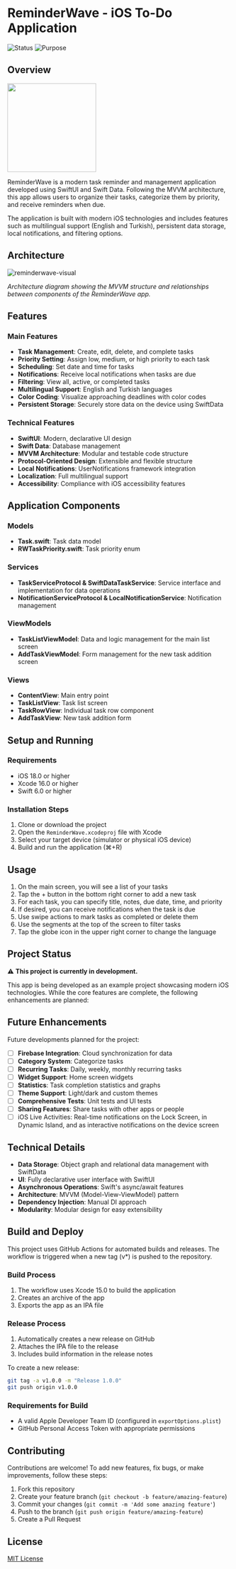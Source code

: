 # ReminderWave - iOS To-Do Application

![Status](https://img.shields.io/badge/Status-Development-yellow)
![Purpose](https://img.shields.io/badge/Purpose-Educational-blue)

## Overview
<img src="https://github.com/user-attachments/assets/c0e53aa0-ecd2-4964-8495-10b5a14ce615" width="200"/>

ReminderWave is a modern task reminder and management application developed using SwiftUI and Swift Data. Following the MVVM architecture, this app allows users to organize their tasks, categorize them by priority, and receive reminders when due.

The application is built with modern iOS technologies and includes features such as multilingual support (English and Turkish), persistent data storage, local notifications, and filtering options.

## Architecture

![reminderwave-visual](https://github.com/user-attachments/assets/92e7ad83-80a4-4fcf-94d7-9f2f6ecae207)

*Architecture diagram showing the MVVM structure and relationships between components of the ReminderWave app.*

## Features

### Main Features
- **Task Management**: Create, edit, delete, and complete tasks
- **Priority Setting**: Assign low, medium, or high priority to each task
- **Scheduling**: Set date and time for tasks
- **Notifications**: Receive local notifications when tasks are due
- **Filtering**: View all, active, or completed tasks
- **Multilingual Support**: English and Turkish languages
- **Color Coding**: Visualize approaching deadlines with color codes
- **Persistent Storage**: Securely store data on the device using SwiftData

### Technical Features
- **SwiftUI**: Modern, declarative UI design
- **Swift Data**: Database management
- **MVVM Architecture**: Modular and testable code structure
- **Protocol-Oriented Design**: Extensible and flexible structure
- **Local Notifications**: UserNotifications framework integration
- **Localization**: Full multilingual support
- **Accessibility**: Compliance with iOS accessibility features

## Application Components

### Models
- **Task.swift**: Task data model
- **RWTaskPriority.swift**: Task priority enum

### Services
- **TaskServiceProtocol & SwiftDataTaskService**: Service interface and implementation for data operations
- **NotificationServiceProtocol & LocalNotificationService**: Notification management

### ViewModels
- **TaskListViewModel**: Data and logic management for the main list screen
- **AddTaskViewModel**: Form management for the new task addition screen

### Views
- **ContentView**: Main entry point
- **TaskListView**: Task list screen
- **TaskRowView**: Individual task row component
- **AddTaskView**: New task addition form

## Setup and Running

### Requirements
- iOS 18.0 or higher
- Xcode 16.0 or higher
- Swift 6.0 or higher

### Installation Steps
1. Clone or download the project
2. Open the `ReminderWave.xcodeproj` file with Xcode
3. Select your target device (simulator or physical iOS device)
4. Build and run the application (⌘+R)

## Usage

1. On the main screen, you will see a list of your tasks
2. Tap the + button in the bottom right corner to add a new task
3. For each task, you can specify title, notes, due date, time, and priority
4. If desired, you can receive notifications when the task is due
5. Use swipe actions to mark tasks as completed or delete them
6. Use the segments at the top of the screen to filter tasks
7. Tap the globe icon in the upper right corner to change the language

## Project Status

⚠️ **This project is currently in development.**

This app is being developed as an example project showcasing modern iOS technologies. While the core features are complete, the following enhancements are planned:

## Future Enhancements

Future developments planned for the project:

- [ ] **Firebase Integration**: Cloud synchronization for data
- [ ] **Category System**: Categorize tasks
- [ ] **Recurring Tasks**: Daily, weekly, monthly recurring tasks
- [ ] **Widget Support**: Home screen widgets
- [ ] **Statistics**: Task completion statistics and graphs
- [ ] **Theme Support**: Light/dark and custom themes
- [ ] **Comprehensive Tests**: Unit tests and UI tests
- [ ] **Sharing Features**: Share tasks with other apps or people
- [ ] iOS Live Activities: Real-time notifications on the Lock Screen, in Dynamic Island, and as interactive notifications on the device screen

## Technical Details

- **Data Storage**: Object graph and relational data management with SwiftData
- **UI**: Fully declarative user interface with SwiftUI
- **Asynchronous Operations**: Swift's async/await features
- **Architecture**: MVVM (Model-View-ViewModel) pattern
- **Dependency Injection**: Manual DI approach
- **Modularity**: Modular design for easy extensibility

## Build and Deploy

This project uses GitHub Actions for automated builds and releases. The workflow is triggered when a new tag (v*) is pushed to the repository.

### Build Process
1. The workflow uses Xcode 15.0 to build the application
2. Creates an archive of the app
3. Exports the app as an IPA file

### Release Process
1. Automatically creates a new release on GitHub
2. Attaches the IPA file to the release
3. Includes build information in the release notes

To create a new release:
```bash
git tag -a v1.0.0 -m "Release 1.0.0"
git push origin v1.0.0
```

### Requirements for Build
- A valid Apple Developer Team ID (configured in `exportOptions.plist`)
- GitHub Personal Access Token with appropriate permissions

## Contributing

Contributions are welcome! To add new features, fix bugs, or make improvements, follow these steps:

1. Fork this repository
2. Create your feature branch (`git checkout -b feature/amazing-feature`)
3. Commit your changes (`git commit -m 'Add some amazing feature'`)
4. Push to the branch (`git push origin feature/amazing-feature`)
5. Create a Pull Request

## License

[MIT License](LICENSE)
